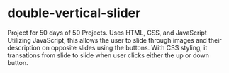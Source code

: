 # double-vertical-slider
Project for 50 days of 50 Projects. Uses HTML, CSS, and JavaScript
Utilizing JavaScript, this allows the user to slide through images and their description on opposite slides using the buttons. With CSS styling, it transations from slide to slide when user clicks either the up or down button. 
